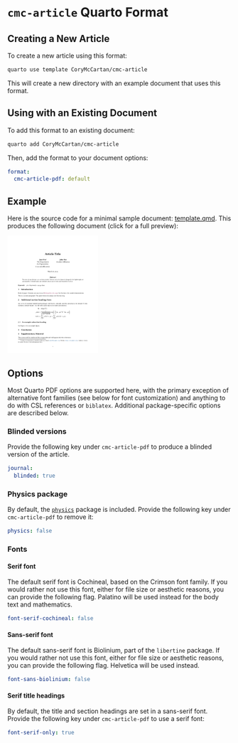 
# `cmc-article` Quarto Format

## Creating a New Article

To create a new article using this format:

```bash
quarto use template CoryMcCartan/cmc-article
```

This will create a new directory with an example document that uses this format.

## Using with an Existing Document

To add this format to an existing document:

```bash
quarto add CoryMcCartan/cmc-article
```

Then, add the format to your document options:

```yaml
format:
  cmc-article-pdf: default
```    

## Example

Here is the source code for a minimal sample document: [template.qmd](template.qmd).
This produces the following document (click for a full preview):

<a href="template.pdf">
<img src="thumb.png" width=204>
</a>

## Options

Most Quarto PDF options are supported here, with the primary exception of
alternative font families (see below for font customization)
and anything to do with CSL references or `biblatex`.
Additional package-specific options are described below.

### Blinded versions

Provide the following key under `cmc-article-pdf` to produce a blinded version of the article.
```yaml
journal:
  blinded: true
```

### Physics package

By default, the [`physics`](http://mirrors.ibiblio.org/CTAN/macros/latex/contrib/physics/physics.pdf) package is included.
Provide the following key under `cmc-article-pdf` to remove it:
```yaml
physics: false
```

### Fonts

#### Serif font
The default serif font is Cochineal, based on the Crimson font family.
If you would rather not use this font, either for file size or aesthetic reasons, you can provide the following flag.
Palatino will be used instead for the body text and mathematics.
```yaml
font-serif-cochineal: false
```

#### Sans-serif font
The default sans-serif font is Biolinium, part of the `libertine` package.
If you would rather not use this font, either for file size or aesthetic reasons, you can provide the following flag.
Helvetica will be used instead.
```yaml
font-sans-biolinium: false
```

#### Serif title headings

By default, the title and section headings are set in a sans-serif font. 
Provide the following key under `cmc-article-pdf` to use a serif font:
```yaml
font-serif-only: true
```

